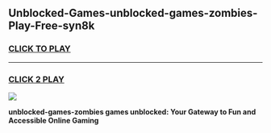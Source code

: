 
## Unblocked-Games-unblocked-games-zombies-Play-Free-syn8k
<h3>
<a href="https://premium76.site?title=unblocked-games-zombies&ref=21A">CLICK TO PLAY</a></h3>
<hr>

<h3>
<a href="https://premium76.site?title=unblocked-games-zombies&ref=21A">CLICK 2 PLAY</a>
  
</h3>

<a href="https://premium76.site?title=unblocked-games-zombies&ref=21A"><img src="https://clearcache.store/games.png"></a>


**unblocked-games-zombies games unblocked: Your Gateway to Fun and Accessible Online Gaming**
